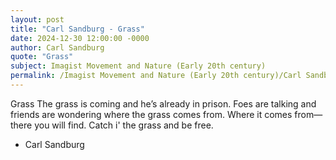 ```yaml
---
layout: post
title: "Carl Sandburg - Grass"
date: 2024-12-30 12:00:00 -0000
author: Carl Sandburg
quote: "Grass"
subject: Imagist Movement and Nature (Early 20th century)
permalink: /Imagist Movement and Nature (Early 20th century)/Carl Sandburg/Carl Sandburg - Grass
---
```


Grass
 The grass is coming
 and he’s already in prison.
 Foes are talking
 and friends are wondering
 where the grass comes from.
 Where it comes from—
 there you will find.
 Catch i' the grass
 and be free.

- Carl Sandburg

